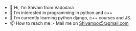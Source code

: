 - 👋 Hi, I’m Shivam from Vadodara 
- 👀 I’m interested in programming in python and c++
- 🌱 I’m currently learning python django, c++ courses and JS.
- 📫 How to reach me :- Mail me on Shivamxox5@gmail.com
